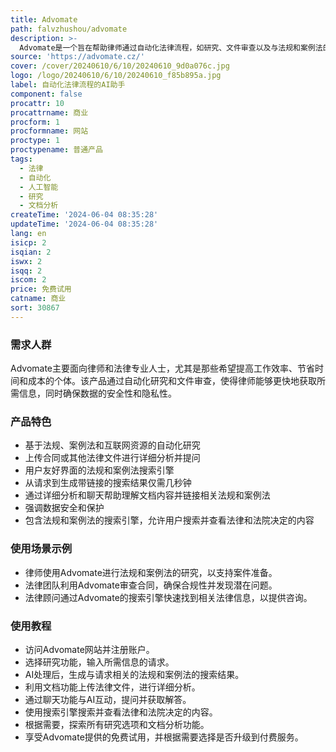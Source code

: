 ```yaml
---
title: Advomate
path: falvzhushou/advomate
description: >-
  Advomate是一个旨在帮助律师通过自动化法律流程，如研究、文件审查以及与法规和案例法的工作，来提高工作效率的AI平台。它通过人工智能技术快速生成搜索结果，提供法律文件的详细分析，并与相关法规和案例法链接。Advomate注重数据安全和保护，为用户提供了一个用户友好的界面来搜索法律和法院决定。
source: 'https://advomate.cz/'
cover: /cover/20240610/6/10/20240610_9d0a076c.jpg
logo: /logo/20240610/6/10/20240610_f85b895a.jpg
label: 自动化法律流程的AI助手
component: false
procattr: 10
procattrname: 商业
procform: 1
procformname: 网站
proctype: 1
proctypename: 普通产品
tags:
  - 法律
  - 自动化
  - 人工智能
  - 研究
  - 文档分析
createTime: '2024-06-04 08:35:28'
updateTime: '2024-06-04 08:35:28'
lang: en
isicp: 2
isqian: 2
iswx: 2
isqq: 2
iscom: 2
price: 免费试用
catname: 商业
sort: 30867
---
```




### 需求人群
Advomate主要面向律师和法律专业人士，尤其是那些希望提高工作效率、节省时间和成本的个体。该产品通过自动化研究和文件审查，使得律师能够更快地获取所需信息，同时确保数据的安全性和隐私性。

### 产品特色
* 基于法规、案例法和互联网资源的自动化研究
* 上传合同或其他法律文件进行详细分析并提问
* 用户友好界面的法规和案例法搜索引擎
* 从请求到生成带链接的搜索结果仅需几秒钟
* 通过详细分析和聊天帮助理解文档内容并链接相关法规和案例法
* 强调数据安全和保护
* 包含法规和案例法的搜索引擎，允许用户搜索并查看法律和法院决定的内容

### 使用场景示例
* 律师使用Advomate进行法规和案例法的研究，以支持案件准备。
* 法律团队利用Advomate审查合同，确保合规性并发现潜在问题。
* 法律顾问通过Advomate的搜索引擎快速找到相关法律信息，以提供咨询。

### 使用教程
* 访问Advomate网站并注册账户。
* 选择研究功能，输入所需信息的请求。
* AI处理后，生成与请求相关的法规和案例法的搜索结果。
* 利用文档功能上传法律文件，进行详细分析。
* 通过聊天功能与AI互动，提问并获取解答。
* 使用搜索引擎搜索并查看法律和法院决定的内容。
* 根据需要，探索所有研究选项和文档分析功能。
* 享受Advomate提供的免费试用，并根据需要选择是否升级到付费服务。

  
